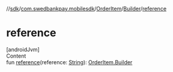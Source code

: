 //[sdk](../../../../index.md)/[com.swedbankpay.mobilesdk](../../index.md)/[OrderItem](../index.md)/[Builder](index.md)/[reference](reference.md)



# reference  
[androidJvm]  
Content  
fun [reference](reference.md)(reference: [String](https://kotlinlang.org/api/latest/jvm/stdlib/kotlin/-string/index.html)): [OrderItem.Builder](index.md)  



